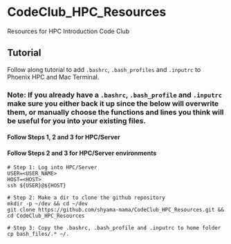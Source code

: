 # CodeClub_HPC_Resources
Resources for HPC Introduction Code Club

## Tutorial
Follow along tutorial to add `.bashrc`, `.bash_profiles` and `.inputrc` to Phoenix HPC and Mac Terminal. 

### Note: If you already have a `.bashrc`, `.bash_profile` and `.inputrc` make sure you either back it up since the below will overwrite them, or manually choose the functions and lines you think will be useful for you into your existing files. 

#### Follow Steps 1, 2 and 3 for HPC/Server
#### Follow Steps 2 and 3 for HPC/Server environments 

```
# Step 1: Log into HPC/Server 
USER=<USER_NAME>
HOST=<HOST>
ssh ${USER}@${HOST}

# Step 2: Make a dir to clone the github repository 
mkdir -p ~/dev && cd ~/dev 
git clone https://github.com/shyama-mama/CodeClub_HPC_Resources.git && cd CodeClub_HPC_Resources

# Step 3: Copy the .bashrc, .bash_profile and .inputrc to home folder
cp bash_files/.* ~/.
```

